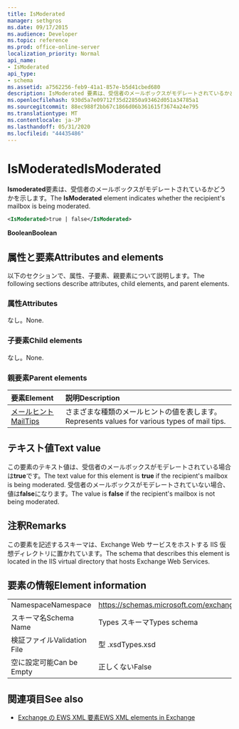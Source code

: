 ```yaml
---
title: IsModerated
manager: sethgros
ms.date: 09/17/2015
ms.audience: Developer
ms.topic: reference
ms.prod: office-online-server
localization_priority: Normal
api_name:
- IsModerated
api_type:
- schema
ms.assetid: a7562256-feb9-41a1-857e-b5d41cbed680
description: IsModerated 要素は、受信者のメールボックスがモデレートされているかどうかを示します。
ms.openlocfilehash: 930d5a7e09712f35d22850a93462d051a34785a1
ms.sourcegitcommit: 88ec988f2bb67c1866d06b361615f3674a24e795
ms.translationtype: MT
ms.contentlocale: ja-JP
ms.lasthandoff: 05/31/2020
ms.locfileid: "44435486"
---
```

# <a name="ismoderated"></a><span data-ttu-id="70cfe-103">IsModerated</span><span class="sxs-lookup"><span data-stu-id="70cfe-103">IsModerated</span></span>

<span data-ttu-id="70cfe-104">**Ismoderated**要素は、受信者のメールボックスがモデレートされているかどうかを示します。</span><span class="sxs-lookup"><span data-stu-id="70cfe-104">The **IsModerated** element indicates whether the recipient's mailbox is being moderated.</span></span> 
  
```XML
<IsModerated>true | false</IsModerated>
```

 <span data-ttu-id="70cfe-105">**Boolean**</span><span class="sxs-lookup"><span data-stu-id="70cfe-105">**Boolean**</span></span>
## <a name="attributes-and-elements"></a><span data-ttu-id="70cfe-106">属性と要素</span><span class="sxs-lookup"><span data-stu-id="70cfe-106">Attributes and elements</span></span>

<span data-ttu-id="70cfe-107">以下のセクションで、属性、子要素、親要素について説明します。</span><span class="sxs-lookup"><span data-stu-id="70cfe-107">The following sections describe attributes, child elements, and parent elements.</span></span>
  
### <a name="attributes"></a><span data-ttu-id="70cfe-108">属性</span><span class="sxs-lookup"><span data-stu-id="70cfe-108">Attributes</span></span>

<span data-ttu-id="70cfe-109">なし。</span><span class="sxs-lookup"><span data-stu-id="70cfe-109">None.</span></span>
  
### <a name="child-elements"></a><span data-ttu-id="70cfe-110">子要素</span><span class="sxs-lookup"><span data-stu-id="70cfe-110">Child elements</span></span>

<span data-ttu-id="70cfe-111">なし。</span><span class="sxs-lookup"><span data-stu-id="70cfe-111">None.</span></span>
  
### <a name="parent-elements"></a><span data-ttu-id="70cfe-112">親要素</span><span class="sxs-lookup"><span data-stu-id="70cfe-112">Parent elements</span></span>

|<span data-ttu-id="70cfe-113">**要素**</span><span class="sxs-lookup"><span data-stu-id="70cfe-113">**Element**</span></span>|<span data-ttu-id="70cfe-114">**説明**</span><span class="sxs-lookup"><span data-stu-id="70cfe-114">**Description**</span></span>|
|:-----|:-----|
|[<span data-ttu-id="70cfe-115">メールヒント</span><span class="sxs-lookup"><span data-stu-id="70cfe-115">MailTips</span></span>](mailtips.md) <br/> |<span data-ttu-id="70cfe-116">さまざまな種類のメールヒントの値を表します。</span><span class="sxs-lookup"><span data-stu-id="70cfe-116">Represents values for various types of mail tips.</span></span>  <br/> |
   
## <a name="text-value"></a><span data-ttu-id="70cfe-117">テキスト値</span><span class="sxs-lookup"><span data-stu-id="70cfe-117">Text value</span></span>

<span data-ttu-id="70cfe-118">この要素のテキスト値は、受信者のメールボックスがモデレートされている場合は**true**です。</span><span class="sxs-lookup"><span data-stu-id="70cfe-118">The text value for this element is **true** if the recipient's mailbox is being moderated.</span></span> <span data-ttu-id="70cfe-119">受信者のメールボックスがモデレートされていない場合、値は**false**になります。</span><span class="sxs-lookup"><span data-stu-id="70cfe-119">The value is **false** if the recipient's mailbox is not being moderated.</span></span> 
  
## <a name="remarks"></a><span data-ttu-id="70cfe-120">注釈</span><span class="sxs-lookup"><span data-stu-id="70cfe-120">Remarks</span></span>

<span data-ttu-id="70cfe-121">この要素を記述するスキーマは、Exchange Web サービスをホストする IIS 仮想ディレクトリに置かれています。</span><span class="sxs-lookup"><span data-stu-id="70cfe-121">The schema that describes this element is located in the IIS virtual directory that hosts Exchange Web Services.</span></span>
  
## <a name="element-information"></a><span data-ttu-id="70cfe-122">要素の情報</span><span class="sxs-lookup"><span data-stu-id="70cfe-122">Element information</span></span>

|||
|:-----|:-----|
|<span data-ttu-id="70cfe-123">Namespace</span><span class="sxs-lookup"><span data-stu-id="70cfe-123">Namespace</span></span>  <br/> |https://schemas.microsoft.com/exchange/services/2006/types  <br/> |
|<span data-ttu-id="70cfe-124">スキーマ名</span><span class="sxs-lookup"><span data-stu-id="70cfe-124">Schema Name</span></span>  <br/> |<span data-ttu-id="70cfe-125">Types スキーマ</span><span class="sxs-lookup"><span data-stu-id="70cfe-125">Types schema</span></span>  <br/> |
|<span data-ttu-id="70cfe-126">検証ファイル</span><span class="sxs-lookup"><span data-stu-id="70cfe-126">Validation File</span></span>  <br/> |<span data-ttu-id="70cfe-127">型 .xsd</span><span class="sxs-lookup"><span data-stu-id="70cfe-127">Types.xsd</span></span>  <br/> |
|<span data-ttu-id="70cfe-128">空に設定可能</span><span class="sxs-lookup"><span data-stu-id="70cfe-128">Can be Empty</span></span>  <br/> |<span data-ttu-id="70cfe-129">正しくない</span><span class="sxs-lookup"><span data-stu-id="70cfe-129">False</span></span>  <br/> |
   
## <a name="see-also"></a><span data-ttu-id="70cfe-130">関連項目</span><span class="sxs-lookup"><span data-stu-id="70cfe-130">See also</span></span>



- [<span data-ttu-id="70cfe-131">Exchange の EWS XML 要素</span><span class="sxs-lookup"><span data-stu-id="70cfe-131">EWS XML elements in Exchange</span></span>](ews-xml-elements-in-exchange.md)

